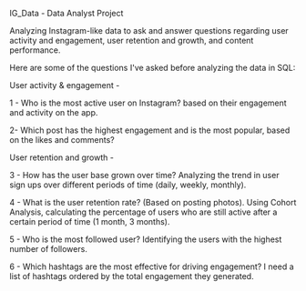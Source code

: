 IG_Data - Data Analyst Project

Analyzing Instagram-like data to ask and answer questions regarding user activity and engagement, user retention and growth, and content performance.

Here are some of the questions I've asked before analyzing the data in SQL:

User activity & engagement -

1 - Who is the most active user on Instagram? based on their engagement and activity on the app.

2- Which post has the highest engagement and is the most popular, based on the likes and comments?

User retention and growth -

3 - How has the user base grown over time? Analyzing the trend in user sign ups over different periods of time (daily, weekly, monthly).

4 - What is the user retention rate? (Based on posting photos). Using Cohort Analysis, calculating the percentage of users who are still active after a certain period of time (1 month, 3 months).

5 - Who is the most followed user? Identifying the users with the highest number of followers.

6 - Which hashtags are the most effective for driving engagement? I need a list of hashtags ordered by the total engagement they generated.
